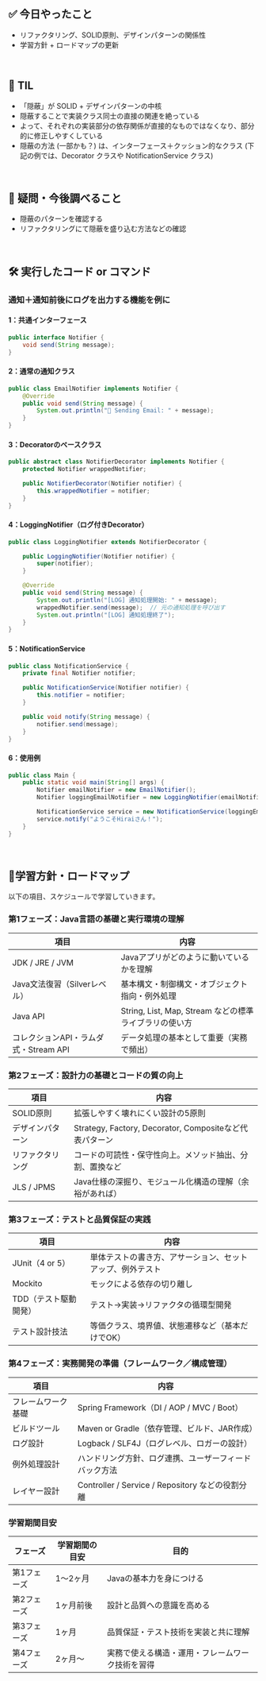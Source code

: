 ## ✅ 今日やったこと
- リファクタリング、SOLID原則、デザインパターンの関係性
- 学習方針 + ロードマップの更新
<br>

## 📌 TIL
- 「隠蔽」が SOLID + デザインパターンの中核
- 隠蔽することで実装クラス同士の直接の関連を絶っている
- よって、それぞれの実装部分の依存関係が直接的なものではなくなり、部分的に修正しやすくしている
- 隠蔽の方法 (一部かも？) は、インターフェース＋クッション的なクラス (下記の例では、Decorator クラスや NotificationService クラス)
<br>

## 🤔 疑問・今後調べること
- 隠蔽のパターンを確認する
- リファクタリングにて隠蔽を盛り込む方法などの確認
<br>

## 🛠️ 実行したコード or コマンド
### 通知＋通知前後にログを出力する機能を例に

#### 1：共通インターフェース
```java
public interface Notifier {
    void send(String message);
}
```
#### 2：通常の通知クラス
```java
public class EmailNotifier implements Notifier {
    @Override
    public void send(String message) {
        System.out.println("📧 Sending Email: " + message);
    }
}
```
#### 3：Decoratorのベースクラス
```java
public abstract class NotifierDecorator implements Notifier {
    protected Notifier wrappedNotifier;

    public NotifierDecorator(Notifier notifier) {
        this.wrappedNotifier = notifier;
    }
}
```
#### 4：LoggingNotifier（ログ付きDecorator）
```java
public class LoggingNotifier extends NotifierDecorator {

    public LoggingNotifier(Notifier notifier) {
        super(notifier);
    }

    @Override
    public void send(String message) {
        System.out.println("[LOG] 通知処理開始: " + message);
        wrappedNotifier.send(message);  // 元の通知処理を呼び出す
        System.out.println("[LOG] 通知処理終了");
    }
}
```
#### 5：NotificationService
```java
public class NotificationService {
    private final Notifier notifier;

    public NotificationService(Notifier notifier) {
        this.notifier = notifier;
    }

    public void notify(String message) {
        notifier.send(message);
    }
}
```
#### 6：使用例
```java
public class Main {
    public static void main(String[] args) {
        Notifier emailNotifier = new EmailNotifier();
        Notifier loggingEmailNotifier = new LoggingNotifier(emailNotifier);

        NotificationService service = new NotificationService(loggingEmailNotifier);
        service.notify("ようこそHiraiさん！");
    }
}
```
<br>

##  🧩学習方針・ロードマップ
以下の項目、スケジュールで学習していきます。

### **第1フェーズ：Java言語の基礎と実行環境の理解**

| 項目 | 内容 |
| --- | --- |
| JDK / JRE / JVM | Javaアプリがどのように動いているかを理解 |
| Java文法復習（Silverレベル） | 基本構文・制御構文・オブジェクト指向・例外処理 |
| Java API | String, List, Map, Stream などの標準ライブラリの使い方 |
| コレクションAPI・ラムダ式・Stream API | データ処理の基本として重要（実務で頻出） |

### **第2フェーズ：設計力の基礎とコードの質の向上**

| 項目 | 内容 |
| --- | --- |
| SOLID原則 | 拡張しやすく壊れにくい設計の5原則 |
| デザインパターン | Strategy, Factory, Decorator, Compositeなど代表パターン |
| リファクタリング | コードの可読性・保守性向上。メソッド抽出、分割、置換など |
| JLS / JPMS | Java仕様の深掘り、モジュール化構造の理解（余裕があれば） |

### **第3フェーズ：テストと品質保証の実践**

| 項目 | 内容 |
| --- | --- |
| JUnit（4 or 5） | 単体テストの書き方、アサーション、セットアップ、例外テスト |
| Mockito | モックによる依存の切り離し |
| TDD（テスト駆動開発） | テスト→実装→リファクタの循環型開発 |
| テスト設計技法 | 等価クラス、境界値、状態遷移など（基本だけでOK） |

### **第4フェーズ：実務開発の準備（フレームワーク／構成管理）**

| 項目 | 内容 |
| --- | --- |
| フレームワーク基礎 | Spring Framework（DI / AOP / MVC / Boot） |
| ビルドツール | Maven or Gradle（依存管理、ビルド、JAR作成） |
| ログ設計 | Logback / SLF4J（ログレベル、ロガーの設計） |
| 例外処理設計 | ハンドリング方針、ログ連携、ユーザーフィードバック方法 |
| レイヤー設計 | Controller / Service / Repository などの役割分離 |

### 学習期間目安

| フェーズ | 学習期間の目安 | 目的 |
| --- | --- | --- |
| 第1フェーズ | 1～2ヶ月 | Javaの基本力を身につける |
| 第2フェーズ | 1ヶ月前後 | 設計と品質への意識を高める |
| 第3フェーズ | 1ヶ月 | 品質保証・テスト技術を実装と共に理解 |
| 第4フェーズ | 2ヶ月～ | 実務で使える構造・運用・フレームワーク技術を習得 |